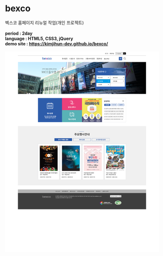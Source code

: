 # bexco

벡스코 홈페이지 리뉴얼 작업(개인 프로젝트)
<br><br>
**period : 2day**
<br>
**language : HTML5, CSS3, jQuery**
<br>
**demo site : https://kimjihun-dev.github.io/bexco/**
<br><br>
<img src="https://github.com/kimjihun-dev/bexco/blob/master/bexco_re.jpg">
